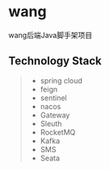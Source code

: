 # wang
wang后端Java脚手架项目

## Technology Stack
>* spring cloud
>* feign
>* sentinel
>* nacos
>* Gateway
>* Sleuth
>* RocketMQ
>* Kafka
>* SMS
>* Seata
